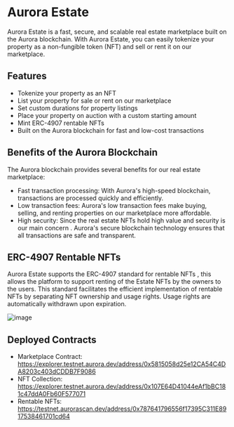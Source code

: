 # Aurora Estate

Aurora Estate is a fast, secure, and scalable real estate marketplace built on the Aurora blockchain. With Aurora Estate, you can easily tokenize your property as a non-fungible token (NFT) and sell or rent it on our marketplace.

## Features

- Tokenize your property as an NFT
- List your property for sale or rent on our marketplace
- Set custom durations for property listings
- Place your property on auction with a custom starting amount
- Mint ERC-4907 rentable NFTs
- Built on the Aurora blockchain for fast and low-cost transactions

## Benefits of the Aurora Blockchain

The Aurora blockchain provides several benefits for our real estate marketplace:

- Fast transaction processing: With Aurora's high-speed blockchain, transactions are processed quickly and efficiently.
- Low transaction fees: Aurora's low transaction fees make buying, selling, and renting properties on our marketplace more affordable.
- High security: Since the real estate NFTs hold high value and security is our main concern . Aurora's secure blockchain technology ensures that all transactions are safe and transparent.

## ERC-4907 Rentable NFTs

Aurora Estate supports the ERC-4907 standard for rentable NFTs , this allows the platform to support renting of the Estate NFTs by the owners to the users. 
This standard facilitates the efficient implementation of rentable NFTs by separating NFT ownership and usage rights. Usage rights are automatically withdrawn upon expiration.

![image](https://github.com/legendarykamal/Aurora-Estate/assets/95926324/47b2dc66-ad6c-496a-8621-a62cddb3f686)

## Deployed Contracts

- Marketplace Contract: https://explorer.testnet.aurora.dev/address/0x5815058d25e12CA54C4DA8203c403dCDDB7F9086
- NFT Collection: https://explorer.testnet.aurora.dev/address/0x107E64D41044eAf1bBC181c47ddA0Fb60F577071
- Rentable NFTs: https://testnet.aurorascan.dev/address/0x787641796556f17395C311E8917538461701cd64

